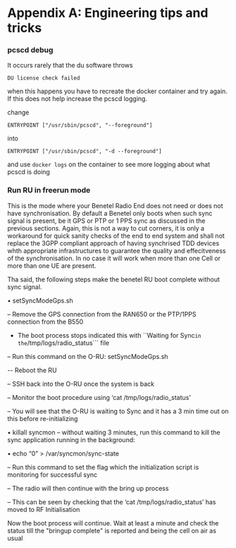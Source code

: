 # Appendix A: Engineering tips and tricks

### pcscd debug
It occurs rarely that the du software throws
```
DU license check failed
```
when this happens you have to recreate the docker container and try again.
If this does not help increase the pcscd logging.

change 
```
ENTRYPOINT ["/usr/sbin/pcscd", "--foreground"]
```

into

```
ENTRYPOINT ["/usr/sbin/pcscd", "-d --foreground"]
```

and  use ``` docker logs ``` on the container to see more logging about what pcscd is doing

### Run RU in freerun mode
This is the mode where your Benetel Radio End does not need or does not have synchronisation. By default a Benetel only boots when such sync signal is present, be it GPS or PTP or 1 PPS sync as discussed in the previous sections. Again, this is not a way to cut corners, it is only a workaround for quick sanity checks of the end to end system and shall not replace the 3GPP compliant approach of having synchrised TDD devices whth appropriate infrastructures to guarantee the quality and effecitveness of the synchronisation. In no case it will work when more than one Cell or more than one UE are present.


Tha said, the following steps make the benetel RU boot complete without sync signal.


• setSyncModeGps.sh

–  Remove the GPS connection from the RAN650 or the PTP/1PPS connection from the B550

- The boot process stops indicated this with ``Waiting for Sync``` in the ```/tmp/logs/radio_status``` file

–  Run this command on the O-RU:  setSyncModeGps.sh

-- Reboot the RU

–  SSH back into the O-RU once the system is back

–  Monitor the boot procedure using ‘cat /tmp/logs/radio_status’

–  You will see that the O-RU is waiting to Sync and it has a 3 min time out on this before re-initializing

• killall syncmon
– without waiting 3 minutes, run this command to kill the sync application running in the background:

• echo “0” > /var/syncmon/sync-state

–  Run this command to set the flag which the initialization script is monitoring for successful sync

–  The radio will then continue with the bring up process

–  This can be seen by checking that the ‘cat /tmp/logs/radio_status’ has moved to RF Initialisation


Now the boot process will continue. Wait at least a minute and check the status till the "bringup complete" is reported and being the cell on air as usual 


